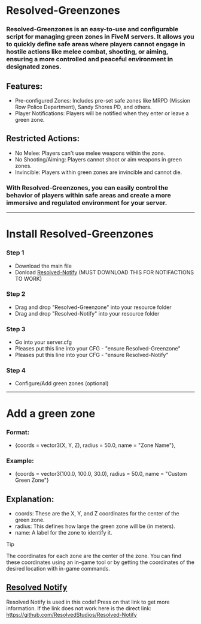 # Resolved-Greenzones
### Resolved-Greenzones is an easy-to-use and configurable script for managing green zones in FiveM servers. It allows you to quickly define safe areas where players cannot engage in hostile actions like melee combat, shooting, or aiming, ensuring a more controlled and peaceful environment in designated zones.

## Features:
- Pre-configured Zones: Includes pre-set safe zones like MRPD (Mission Row Police Department), Sandy Shores PD, and others.
- Player Notifications: Players will be notified when they enter or leave a green zone.
## Restricted Actions:
- No Melee: Players can't use melee weapons within the zone.
- No Shooting/Aiming: Players cannot shoot or aim weapons in green zones.
- Invincible: Players within green zones are invincible and cannot die.
### With Resolved-Greenzones, you can easily control the behavior of players within safe areas and create a more immersive and regulated environment for your server.
---
# Install Resolved-Greenzones
### Step 1
- Download the main file
- Donload [Resolved-Notify](https://github.com/ResolvedStudios/Resolved-Notify) (MUST DOWNLOAD THIS FOR NOTIFACTIONS TO WORK)
### Step 2
- Drag and drop "Resolved-Greenzone" into your resource folder
- Drag and drop "Resolved-Notify" into your resource folder

### Step 3
- Go into your server.cfg
- Pleases put this line into your CFG - "ensure Resolved-Greenzone"
- Pleases put this line into your CFG - "ensure Resolved-Notify"

### Step 4
- Configure/Add green zones (optional)



---
# Add a green zone
### Format:
- {coords = vector3(X, Y, Z), radius = 50.0, name = "Zone Name"},

### Example:
- {coords = vector3(100.0, 100.0, 30.0), radius = 50.0, name = "Custom Green Zone"}

## Explanation:
- coords: These are the X, Y, and Z coordinates for the center of the green zone.
- radius: This defines how large the green zone will be (in meters).
- name: A label for the zone to identify it.

> [!TIP]
> The coordinates for each zone are the center of the zone. You can find these coordinates using an in-game tool or by getting the coordinates of the desired location with in-game commands.

## [Resolved Notify](https://github.com/ResolvedStudios/Resolved-Notify)
Resolved Notify is used in this code! Press on that link to get more information. If the link does not 
work here is the direct link: https://github.com/ResolvedStudios/Resolved-Notify
